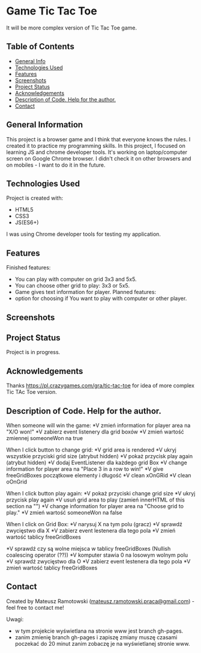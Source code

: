 <!-- finished:
technologies used
contact -->
# Game Tic Tac Toe
It will be more complex version of Tic Tac Toe game.
 

## Table of Contents
* [General Info](#general-information)
* [Technologies Used](#technologies-used)
* [Features](#features)
* [Screenshots](#screenshots)
* [Project Status](#project-status)
* [Acknowledgements](#acknowledgements)
* [Description of Code. Help for the author.](#Description-of-Code.-Help-for-the-author.)
* [Contact](#contact)

## General Information
This project is a browser game and I think that everyone knows the rules.  I created it to practice my programming skills. In this project, I focused on learning JS and chrome developer tools. It's working on laptop/computer screen on Google Chrome browser. I didn't check it on other browsers and on mobiles - I want to do it in the future. 

## Technologies Used
Project is created with:
* HTML5
* CSS3
* JS(ES6+)

I was using Chrome developer tools for testing my application.
## Features
Finished features:
- You can play with computer on grid 3x3 and 5x5.
- You can choose other grid to play: 3x3 or 5x5.
- Game gives text information for player.
Planned features:
- option for choosing if You want to play with computer or other player.

## Screenshots


## Project Status
Project is in progress.

## Acknowledgements
Thanks https://pl.crazygames.com/gra/tic-tac-toe for idea of more complex Tic TAc Toe version.

## Description of Code. Help for the author.
When someone will win the game:
*V zmień information for player area na "X/O won!"
*V zabierz event listenery dla grid boxów
*V zmień wartość zmiennej someoneWon na true

When I click button to change grid:
*V  grid area is rendered
*V  ukryj wszystkie przyciski grid size (atrybut hidden)
*V  pokaż przycisk play again (atrybut hidden)
*V  dodaj EventListener dla każdego grid Box
*V   change information for player area na "Place 3 in a row to win!"
*V  give freeGridBoxes początkowe elementy i długość
*V   clean xOnGRid
*V   clean oOnGrid

When I click button play again:
*V  pokaż przyciski change grid size
*V  ukryj przycisk play again
*V   usuń grid area to play (zamień innerHTML of this section na "")
*V   change information for player area na "Choose grid to play."
*V zmień wartość someoneWon na false

When I click on Grid Box:
*V  narysuj X na tym polu (gracz)
*V  sprawdź zwycięstwo dla X
*V  zabierz event lestenera dla tego pola
*V  zmień wartość tablicy freeGridBoxes

*V  sprawdź czy są wolne miejsca w tablicy freeGridBoxes (Nullish coalescing operator (??))
*V  komputer stawia 0 na losowym wolnym polu
*V  sprawdź zwycięstwo dla O
*V  zabierz event lestenera dla tego pola
*V  zmień wartość tablicy freeGridBoxes 

## Contact
Created by Mateusz Ramotowski (mateusz.ramotowski.praca@gmail.com) - feel free to contact me!


Uwagi:
- w tym projekcie wyświetlana na stronie www jest branch gh-pages.
- zanim zmienię branch gh-pages i zapiszę zmiany muszę czasami poczekać do 20 minut zanim zobaczę je na wyświetlanej stronie www.